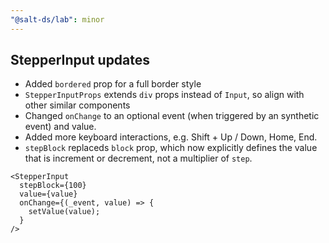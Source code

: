 ```yaml
---
"@salt-ds/lab": minor
---
```


## StepperInput updates

- Added `bordered` prop for a full border style
- `StepperInputProps` extends `div` props instead of `Input`, so align with other similar components
- Changed `onChange` to an optional event (when triggered by an synthetic event) and value.
- Added more keyboard interactions, e.g. Shift + Up / Down, Home, End.
- `stepBlock` replaceds `block` prop, which now explicitly defines the value that is increment or decrement, not a multiplier of `step`.

```tsx
<StepperInput
  stepBlock={100}
  value={value}
  onChange={(_event, value) => {
    setValue(value);
  }
/>
```
